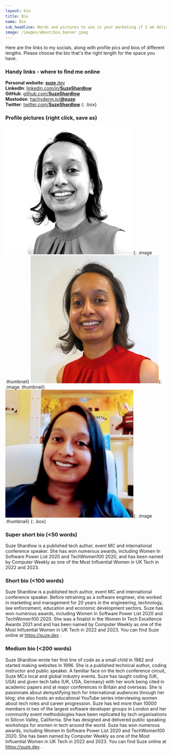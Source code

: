 ```yaml
---
layout: bio
title: Bio
name: Bio
sub_headline: Words and pictures to use in your marketing if I am delivering something for you.
image: /images/about/bio_banner.jpeg
---
```


Here are the links to my socials, along with profile pics and bios of different lengths.  Please choose the bio that's the right length for the space you have.

### Handy links - where to find me online
**Personal website**: [**suze**.dev](https://suze.dev)<br>
**LinkedIn**: [linkedin.com/in/**SuzeShardlow**](https://linkedin.com/in/SuzeShardlow)<br>
**GitHub**: [github.com/**SuzeShardlow**](https://github.com/SuzeShardlow)<br>
**Mastodon**: [hachyderm.io/**@suze**](https://hachyderm.io/@suze)<br>
**Twitter**: [twitter.com/**SuzeShardlow**](https://twitter.com/SuzeShardlow)
{: .box}

### Profile pictures (right click, save as)
![image](/images/about/suze_shardlow_bw.jpeg){: .image .thumbnail}
![image](/images/about/suze_shardlow_colour.jpg){: .image .thumbnail}
![image](/images/about/suze_shardlow_office_colour.jpg){: .image .thumbnail}
{: .box}

### Super short bio (<50 words)

Suze Shardlow is a published tech author, event MC and international conference speaker.  She has won numerous awards, including Women In Software Power List 2020 and TechWomen100 2020, and has been named by Computer Weekly as one of the Most Influential Women in UK Tech in 2022 and 2023.

### Short bio (<100 words)
Suze Shardlow is a published tech author, event MC and international conference speaker. Before retraining as a software engineer, she worked in marketing and management for 20 years in the engineering, technology, law enforcement, education and economic development sectors.  Suze has won numerous awards, including Women In Software Power List 2020 and TechWomen100 2020.  She was a finalist in the Women In Tech Excellence Awards 2021 and and has been named by Computer Weekly as one of the Most Influential Women in UK Tech in 2022 and 2023.  You can find Suze online at https://suze.dev .

### Medium bio (<200 words)
Suze Shardlow wrote her first line of code as a small child in 1982 and started making websites in 1996.  She is a published technical author, coding instructor and public speaker.  A familiar face on the tech conference circuit, Suze MCs local and global industry events.  Suze has taught coding (UK, USA) and given tech talks (UK, USA, Germany) with her work being cited in academic papers and at major conferences in Britain and overseas.  She is passionate about demystifying tech for international audiences through her blog; she also hosts an educational YouTube series interviewing women about tech roles and career progression.  Suze has led more than 10000 members in two of the largest software developer groups in London and her community event methodologies have been replicated by tech organisations in Silicon Valley, California.  She has designed and delivered public speaking workshops for women in tech around the world.  Suze has won numerous awards, including Women In Software Power List 2020 and TechWomen100 2020.  She has been named by Computer Weekly as one of the Most Influential Women in UK Tech in 2022 and 2023.  You can find Suze online at https://suze.dev .
